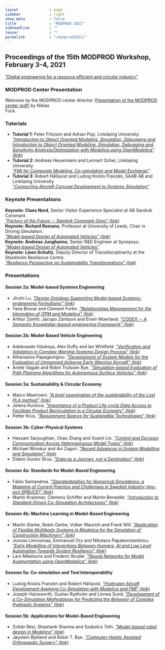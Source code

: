 ```yaml
---
layout              : page
sidebar             : right
show_meta           : false
title               : "MODPROD 2021"
subheadline         : ""
teaser              : ""
permalink           : "/modprod2021/"
---
```


## Proceedings of the 15th MODPROD Workshop, February 3-4, 2021

["Digital engineering for a resource efficient and circular industry"](https://wcc.ep.liu.se/index.php/MODPROD/issue/view/28)

### MODPROD Center Presentation

Welcome by the MODPROD center director: [Presentation of the MODPROD center (pdf)](https://wcc.ep.liu.se/index.php/MODPROD/article/view/715/633) by Niklas\
Fock.

### Tutorials

-   **Tutorial 1:** Peter Fritzson and Adrian Pop, Link&#246;ping University.\
    *["Introduction to Object Oriented Modeling, Simulation, Debugging and Introduction to Object Oriented Modeling, Simulation, Debugging and Sensitivity Analysis/Optimization with Modelica using OpenModelica" (link)](https://wcc.ep.liu.se/index.php/MODPROD/article/view/720)*
-   **Tutorial 2:** Andreas Heuermann and Lennart Ochel, Link&#246;ping University.\
    *["FMI for Composite Modeling, Co-simulation and Model Exchange"](https://wcc.ep.liu.se/index.php/MODPROD/article/view/721)*
-   **Tutorial 3:** Robert H&#228;llqvist and Ludvig Kn&#246;&#246;s Franzén, SAAB AB and Link&#246;ping University\
    *["Connecting Aircraft Concept Development to Systems Simulation"](https://wcc.ep.liu.se/index.php/MODPROD/article/view/722)*

### Keynote Presentations

**Keynote: Claes Nord**, Senior Visitor Experience Specialist at AB Sandvik Coromant.\
*["Factory of the Future -- Sandvik Coromant Gimo" (link)](https://wcc.ep.liu.se/index.php/MODPROD//article/view/716)*\
**Keynote: Richard Romano**, Professor at University of Leeds, Chair in Driving Simulation.\
*["Model-based Design of Automated Vehicles" (link)](https://wcc.ep.liu.se/index.php/MODPROD//article/view/717)*\
**Keynote: Andreas Junghanns**, Senior R&D Engineer at Synopsys.\
*["Model-based Design of Automated Vehicles"](https://wcc.ep.liu.se/index.php/MODPROD/article/view/718)*\
**Keynote: Lisen Schultz**, Deputy Director of Transdisciplinarity at the Stockholm Resilience Centre.\
*["Resilience Perspective on Sustainability Transformations" (link)](https://wcc.ep.liu.se/index.php/MODPROD/article/view/719)*

### Presentations

#### Session 2a: Model-based Systems Engineering

-   Jinzhi Lu. [*"Design Ontology Supporting Model-based Systems-engineering Formalisms" (link)*](https://wcc.ep.liu.se/index.php/MODPROD/article/view/723)
-   Yana Brovar and Clement Fortin. [*"Relationships Management for the Integration of OPM and Modelica" (link)*](https://wcc.ep.liu.se/index.php/MODPROD/article/view/724)
-   Arthur Zamfir, Jacopo Zamboni and Erwin Moerland. [*"CODEX -- A Semantic Knowledge-based-engineering Framework" (link)*](https://wcc.ep.liu.se/index.php/MODPROD/article/view/725)

#### Session 2b: Model-Based Vehicle Engineering

-   Adebowale Odukoya, Alex Duffy and Ian Whitfield. [*"Verification and Validation in Complex Warship Systems Design Process" (link)*](https://wcc.ep.liu.se/index.php/MODPROD/article/view/726)
-   Athanasios Papageorgiou. [*"Development of System Models for the Evaluation of Unmanned Airborne Early Warning Aircraft" (link)*](https://wcc.ep.liu.se/index.php/MODPROD/article/view/727)
-   Anete Vagale and Robin Trulssen Bye. [*"Simulation-based Evaluation of Path Planning Algorithms for Autonomous Surface Vehicles" (link)*](https://wcc.ep.liu.se/index.php/MODPROD/article/view/728)

#### Session 3a: Sustainability & Circular Economy

-   Marco Mastroeni.  [*"A brief examination of the sustainability of the Lost PLA method" (link)*](https://wcc.ep.liu.se/index.php/MODPROD/article/view/729)
-   Jelena Kurilova. [*"Importance of a Product Life-cycle Data Access to Facilitate Product Recirculation in a Circular Economy" (link)*](https://wcc.ep.liu.se/index.php/MODPROD/article/view/730)
-   Petter Krus. [*"Requirement Spaces for Sustainable Technologies" (link)*](https://wcc.ep.liu.se/index.php/MODPROD/article/view/731)

#### Session 3b: Cyber-Physical Systems

-   Hessam Sarjoughian, Chao Zhang and Xuanli Lin. [*"Control and Decision Communication Across Heterogeneous Model Types" (link)*](https://wcc.ep.liu.se/index.php/MODPROD/article/view/732)
-   Michael Winokur and Avi Zaguri. [*"Recent Advances in System Modelling and Simulation" (link)*](https://wcc.ep.liu.se/index.php/MODPROD/article/view/733)
-   Didem Gurdur Broo. [*"Data as a Journey, not a Destination" (link)*](https://wcc.ep.liu.se/index.php/MODPROD/article/view/734)

#### Session 4a: Standards for Model-Based Engineering.

-   Fabio Santandrea. [*"Standardization for Numerical Simulations: a Mapping of Current Practice and Challenges in Swedish Industry (pro-ject SPRUCE)" (link)*](https://wcc.ep.liu.se/index.php/MODPROD/article/view/735)
-   Martin Krammer, Clemens Schiffer and Martin Benedikt. [*"Introduction to Standard-Driven Co-Simulation Architectures" (link)*](https://wcc.ep.liu.se/index.php/MODPROD/article/view/736)

#### Session 4b: Machine Learning in Model-Based Engineering

-   Martin Starke, Robin Garbe, Volker Waurich and Frank Will. [*"Application of Flexible Multibody Systems in Modelica for the Simulation of Construction Machinery" (link)*](https://wcc.ep.liu.se/index.php/MODPROD/article/view/737)
-   Joonas Linnosmaa, Emmanuel Ory and Nikolaos Papakonstantinou. [*"Early Modelling of Interactions Between Humans, AI and Low Level Automation Towards System Resilience" (link)*](https://wcc.ep.liu.se/index.php/MODPROD/article/view/738)
-   Lars Mikelsons and Frederic Bruder. [*"Neural Networks for Model Augmentation using OpenModelica" (link)*](https://wcc.ep.liu.se/index.php/MODPROD/article/view/739)

#### Session 5a: Co-simulation and Tool Interoperability

-   Ludvig Kn&#246;&#246;s Franzen and Robert H&#228;llqvist. [*"Hydrogen Aircaft Development Applying Co-Simulation with Modelica and FMI" (link)*](https://wcc.ep.liu.se/index.php/MODPROD/article/view/740)
-   Joseph Hainsworth, Gustav Rydholm and Linnea Sund. [*"Development of a Co-Simulation Methodology for Predicting the Behavior of Complex Hydraulic Systems" (link)*](https://wcc.ep.liu.se/index.php/MODPROD/article/view/741)

#### Session 5b: Applications for Model-Based Engineering

-   Zolt&aacute;n R&eacute;si, Shashank Sharma and Szabolcs Tóth. [*"Model-based robot design in Modelica" (link)*](https://wcc.ep.liu.se/index.php/MODPROD/article/view/742)
-   J&oslash;ystein Bjelland and Robin T. Bye. [*"Computer-Haptic Assisted Orthopaedic Surgery" (link)*](https://wcc.ep.liu.se/index.php/MODPROD/article/view/743)